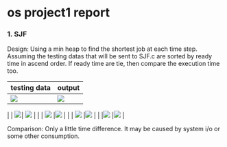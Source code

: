 # os project1 report
### 1. SJF 
Design: Using a min heap to find the shortest job at each time step. Assuming the testing datas that will be sent to SJF.c are sorted by ready time in ascend order. If ready time are tie, then compare the execution time too.

| testing data | output |
| -------- | -------- |
| ![](https://i.imgur.com/1s2b0um.png)| ![](https://i.imgur.com/p7cOX6Q.png) |
|
| ![](https://i.imgur.com/fm6epxU.png)| ![](https://i.imgur.com/m8jSGnz.png) |
|
| ![](https://i.imgur.com/FOmBVWo.png) |![](https://i.imgur.com/4Mkxf4T.png) |
|
| ![](https://i.imgur.com/aBJAhsV.png) |![](https://i.imgur.com/Mf0Dk57.png) |
|
|![](https://i.imgur.com/dRmn2b8.png) |![](https://i.imgur.com/4V5xpbY.png) |

Comparison: Only a little time difference. It may be caused by system i/o or some other consumption.


